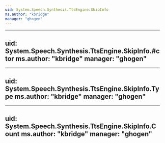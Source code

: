 ```yaml
---
uid: System.Speech.Synthesis.TtsEngine.SkipInfo
ms.author: "kbridge"
manager: "ghogen"
---
```


---
uid: System.Speech.Synthesis.TtsEngine.SkipInfo.#ctor
ms.author: "kbridge"
manager: "ghogen"
---

---
uid: System.Speech.Synthesis.TtsEngine.SkipInfo.Type
ms.author: "kbridge"
manager: "ghogen"
---

---
uid: System.Speech.Synthesis.TtsEngine.SkipInfo.Count
ms.author: "kbridge"
manager: "ghogen"
---
